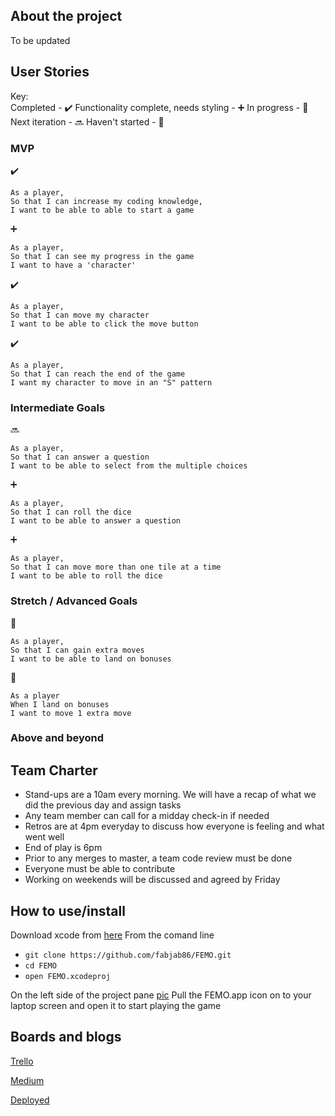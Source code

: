 ## About the project
To be updated

## User Stories

Key:  
Completed - :heavy_check_mark:
Functionality complete, needs styling - :heavy_plus_sign:
In progress - :construction:
Next iteration - :soon:
Haven't started - :beers:

### MVP
:heavy_check_mark:
```
As a player,
So that I can increase my coding knowledge,
I want to be able to able to start a game
```

:heavy_plus_sign:
```
As a player,
So that I can see my progress in the game
I want to have a 'character'
```

:heavy_check_mark:
```
As a player,
So that I can move my character
I want to be able to click the move button
```
:heavy_check_mark:
```
As a player,
So that I can reach the end of the game
I want my character to move in an "S" pattern
```

### Intermediate Goals
:soon:
```
As a player,
So that I can answer a question
I want to be able to select from the multiple choices
```

:heavy_plus_sign:
```
As a player,
So that I can roll the dice
I want to be able to answer a question
```

:heavy_plus_sign:
```
As a player,
So that I can move more than one tile at a time
I want to be able to roll the dice 
```

### Stretch / Advanced Goals
:beers:
```
As a player,
So that I can gain extra moves
I want to be able to land on bonuses 
```

:beers:
```
As a player 
When I land on bonuses 
I want to move 1 extra move
```

### Above and beyond


## Team Charter

- Stand-ups are a 10am every morning. We will have a recap of what we did the previous day and assign tasks
- Any team member can call for a midday check-in if needed
- Retros are at 4pm everyday to discuss how everyone is feeling and what went well
- End of play is 6pm
- Prior to any merges to master, a team code review must be done
- Everyone must be able to contribute
- Working on weekends will be discussed and agreed by Friday


## How to use/install
Download xcode from [here](https://developer.apple.com/xcode/)
From the comand line 
- `git clone https://github.com/fabjab86/FEMO.git`
- `cd FEMO`
- `open FEMO.xcodeproj`

On the left side of the project pane [pic](projectFiles.png)
Pull the FEMO.app icon on to your laptop screen and open it to start playing the game  

## Boards and blogs
[Trello](https://trello.com/b/NeNjHIRE/bejewellled-code-app)

[Medium](https://medium.com/teamfemo)

[Deployed](#)





